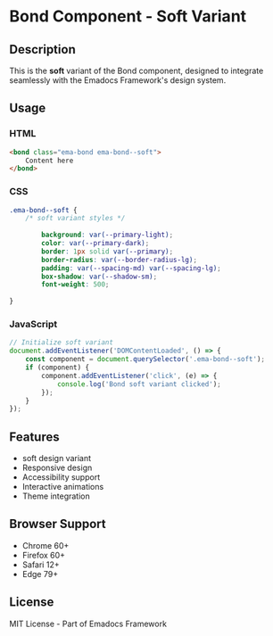 # Bond Component - Soft Variant

## Description
This is the **soft** variant of the Bond component, designed to integrate seamlessly with the Emadocs Framework's design system.

## Usage

### HTML
```html
<bond class="ema-bond ema-bond--soft">
    Content here
</bond>
```

### CSS
```css
.ema-bond--soft {
    /* soft variant styles */
    
        background: var(--primary-light);
        color: var(--primary-dark);
        border: 1px solid var(--primary);
        border-radius: var(--border-radius-lg);
        padding: var(--spacing-md) var(--spacing-lg);
        box-shadow: var(--shadow-sm);
        font-weight: 500;
    
}
```

### JavaScript
```javascript
// Initialize soft variant
document.addEventListener('DOMContentLoaded', () => {
    const component = document.querySelector('.ema-bond--soft');
    if (component) {
        component.addEventListener('click', (e) => {
            console.log('Bond soft variant clicked');
        });
    }
});
```

## Features
- soft design variant
- Responsive design
- Accessibility support
- Interactive animations
- Theme integration

## Browser Support
- Chrome 60+
- Firefox 60+
- Safari 12+
- Edge 79+

## License
MIT License - Part of Emadocs Framework
